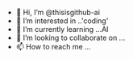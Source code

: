 - 👋 Hi, I’m @thisisgithub-ai
- 👀 I’m interested in ..'coding'
- 🌱 I’m currently learning ...AI
- 💞️ I’m looking to collaborate on ...
- 📫 How to reach me ...

<!---
thisisgithub-ai/thisisgithub-ai is a ✨ special ✨ repository because its `README.md` (this file) appears on your GitHub profile.
You can click the Preview link to take a look at your changes.
--->
